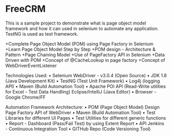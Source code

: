 # FreeCRM

This is a sample project to demonstrate what is page object model framework and how it can used in selenium to automate any
application. 
TestNG is used as test framework.

+Complete Page Object Model (POM) using Page Factory in Selenium 
+Learn Page Object Model Step by Step 
+POM design - Architecture & Pattern 
+Page Chaining Model 
+Use of PageFactory API in Selenium 
+Data Driven with POM 
+Concept of @CacheLookup in page factory 
+Concept of WebDriverEventListener

Technologies Used: 
• Selenium WebDriver - v3.0.4 (Open Source) 
• JDK 1.8 (Java Development Kit) 
• TestNG (Test Unit Framework) 
• Log4j (logging API) 
• Maven (Build Automation Tool) 
• Apache POI API (Read-Write utilities for Excel - Test Data Handling) Eclipse/IntelliJ (Java Editor) 
• Browser - Google Chrome/FF

Automation Framework Architecture: 
• POM (Page Object Model) Design Page Factory API of WebDriver 
• Maven (Build Automation Tool) 
• Test Libraries for different UI Pages 
• Test Utilities for different generic functions 
• Report - Dashboard (Pass/Fail Test) by using Extent Report 
• API Jenkins - Continuous Integration Tool 
• GITHub Repo (Code Versioning Tool)
